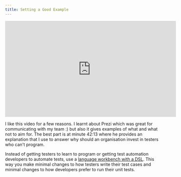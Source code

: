 ```yaml
---
title: Setting a Good Example
---
```


<iframe width="560" height="315" src="https://www.youtube.com/embed/YEJ_HAZ25kY?si=jtW6vbUezjMtf65h" title="YouTube video player" frameborder="0" allow="accelerometer; autoplay; clipboard-write; encrypted-media; gyroscope; picture-in-picture; web-share" referrerpolicy="strict-origin-when-cross-origin" allowfullscreen></iframe>

I like this video for a few reasons. I learnt about Prezi which was great for communicating with my team :) but also it gives examples of what and what not to aim for.
The best part is at minute 42:13 where he provides an explanation that I use to answer why should an organisation invest in testers who can't program.

Instead of getting testers to learn to program or getting test automation developers to automate tests, use a [language workbench with a DSL](/demingdriventesting/about#the-ubiquitous-language).
This way you make minimal changes to how testers write their test cases and minimal changes to how developers prefer to run their unit tests.




